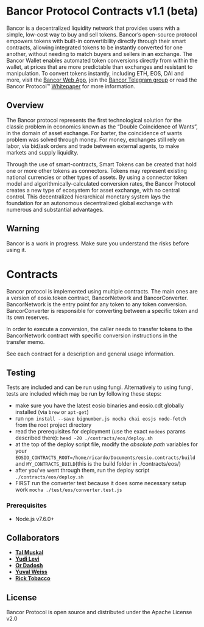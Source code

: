 ﻿# Bancor Protocol Contracts v1.1 (beta)

Bancor is a decentralized liquidity network that provides users with a simple, low-cost way to buy and sell tokens. Bancor’s open-source protocol empowers tokens with built-in convertibility directly through their smart contracts, allowing integrated tokens to be instantly converted for one another, without needing to match buyers and sellers in an exchange. The Bancor Wallet enables automated token conversions directly from within the wallet, at prices that are more predictable than exchanges and resistant to manipulation. To convert tokens instantly, including ETH, EOS, DAI and more, visit the [Bancor Web App](https://www.bancor.network/communities/5a780b3a287443a5cdea2477?utm_source=social&utm_medium=github&utm_content=readme), join the [Bancor Telegram group](https://t.me/bancor) or read the Bancor Protocol™ [Whitepaper](https://www.bancor.network/whitepaper) for more information.

## Overview
The Bancor protocol represents the first technological solution for the classic problem in economics known as the “Double Coincidence of Wants”, in the domain of asset exchange. For barter, the coincidence of wants problem was solved through money. For money, exchanges still rely on labor, via bid/ask orders and trade between external agents, to make markets and supply liquidity. 

Through the use of smart-contracts, Smart Tokens can be created that hold one or more other tokens as connectors. Tokens may represent existing national currencies or other types of assets. By using a connector token model and algorithmically-calculated conversion rates, the Bancor Protocol creates a new type of ecosystem for asset exchange, with no central control. This decentralized hierarchical monetary system lays the foundation for an autonomous decentralized global exchange with numerous and substantial advantages.

## Warning

Bancor is a work in progress. Make sure you understand the risks before using it.

# Contracts

Bancor protocol is implemented using multiple contracts. The main ones are a version of eosio.token contract, BancorNetwork and BancorConverter.
BancorNetwork is the entry point for any token to any token conversion.
BancorConverter is responsible for converting between a specific token and its own reserves.

In order to execute a conversion, the caller needs to transfer tokens to the BancorNetwork contract with specific conversion instructions in the transfer memo.

See each contract for a description and general usage information.

## Testing
Tests are included and can be run using fungi.
Alternatively to using fungi, tests are included which may be run by following these steps:

- make sure you have the latest eosio binaries and eosio.cdt globally installed (via `brew` or `apt-get`)
- run `npm install --save bignumber.js mocha chai eosjs node-fetch` from the root project directory
- read the prerequisites for deployment (use the exact `nodeos` params described there): `head -20 ./contracts/eos/deploy.sh`
- at the top of the deploy script file, modify the *absolute path* variables for your `EOSIO_CONTRACTS_ROOT=/home/ricardo/Documents/eosio.contracts/build`
and `MY_CONTRACTS_BUILD`(this is the build folder in ./contracts/eos/)
- after you've went through them, run the deploy script `./contracts/eos/deploy.sh`
- FIRST run the converter test because it does some necessary setup work `mocha ./test/eos/converter.test.js`


### Prerequisites
* Node.js v7.6.0+

## Collaborators

* **[Tal Muskal](https://github.com/tmuskal)**
* **[Yudi Levi](https://github.com/yudilevi)**
* **[Or Dadosh](https://github.com/ordd)**
* **[Yuval Weiss](https://github.com/yuval-weiss)**
* **[Rick Tobacco](https://github.com/ricktobacco)**


## License

Bancor Protocol is open source and distributed under the Apache License v2.0
